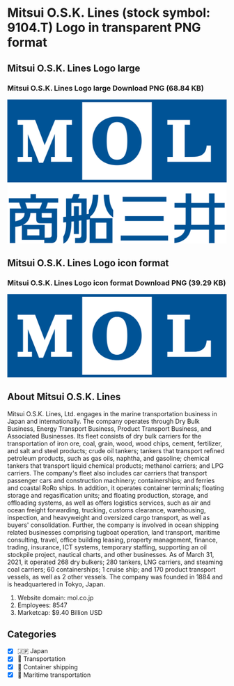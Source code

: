 # Mitsui O.S.K. Lines (stock symbol: 9104.T) Logo in transparent PNG format

## Mitsui O.S.K. Lines Logo large

### Mitsui O.S.K. Lines Logo large Download PNG (68.84 KB)

![Mitsui O.S.K. Lines Logo large Download PNG (68.84 KB)](/img/orig/9104.T_BIG-b5fef009.png)

## Mitsui O.S.K. Lines Logo icon format

### Mitsui O.S.K. Lines Logo icon format Download PNG (39.29 KB)

![Mitsui O.S.K. Lines Logo icon format Download PNG (39.29 KB)](/img/orig/9104.T-386ec1a9.png)

## About Mitsui O.S.K. Lines

Mitsui O.S.K. Lines, Ltd. engages in the marine transportation business in Japan and internationally. The company operates through Dry Bulk Business, Energy Transport Business, Product Transport Business, and Associated Businesses. Its fleet consists of dry bulk carriers for the transportation of iron ore, coal, grain, wood, wood chips, cement, fertilizer, and salt and steel products; crude oil tankers; tankers that transport refined petroleum products, such as gas oils, naphtha, and gasoline; chemical tankers that transport liquid chemical products; methanol carriers; and LPG carriers. The company's fleet also includes car carriers that transport passenger cars and construction machinery; containerships; and ferries and coastal RoRo ships. In addition, it operates container terminals; floating storage and regasification units; and floating production, storage, and offloading systems, as well as offers logistics services, such as air and ocean freight forwarding, trucking, customs clearance, warehousing, inspection, and heavyweight and oversized cargo transport, as well as buyers' consolidation. Further, the company is involved in ocean shipping related businesses comprising tugboat operation, land transport, maritime consulting, travel, office building leasing, property management, finance, trading, insurance, ICT systems, temporary staffing, supporting an oil stockpile project, nautical charts, and other businesses. As of March 31, 2021, it operated 268 dry bulkers; 280 tankers, LNG carriers, and steaming coal carriers; 60 containerships; 1 cruise ship; and 170 product transport vessels, as well as 2 other vessels. The company was founded in 1884 and is headquartered in Tokyo, Japan.

1. Website domain: mol.co.jp
2. Employees: 8547
3. Marketcap: $9.40 Billion USD


## Categories
- [x] 🇯🇵 Japan
- [x] 🚚 Transportation
- [x] 🚢 Container shipping
- [x] 🚢 Maritime transportation
